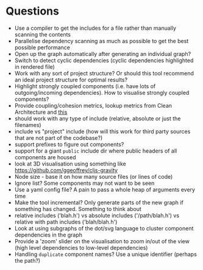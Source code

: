 # Questions

- Use a compiler to get the includes for a file rather than manually scanning the contents
- Parallelise dependency scanning as much as possible to get the best possible performance
- Open up the graph automatically after generating an individual graph?
- Switch to detect cyclic dependencies (cyclic dependencies highlighted in rendered file)
- Work with any sort of project structure? Or should this tool recommend an ideal project structure for optimal results?
- Highlight strongly coupled components (i.e. have lots of outgoing/incoming dependencies). How to visualise strongly coupled components?
- Provide coupling/cohesion metrics, lookup metrics from Clean Architecture and [this](https://softwareengineering.stackexchange.com/questions/151004/are-there-metrics-for-cohesion-and-coupling)
- should work with any type of include (relative, absolute or just the filenames)
- <system> include vs "project" include (how will this work for third party sources that are not part of the codebase?)
- support prefixes to figure out components?
- support for a giant `public` include dir where public headers of all components are housed
- look at 3D visualisation using something like https://github.com/ggeoffrey/cljs-gravity
- Node size - base it on how many source files (or lines of code)
- Ignore list? Some components may not want to be seen
- Use a yaml config file? A pain to pass a whole heap of arguments every time
- Make the tool incremental? Only generate parts of the new graph if something has changed. Something to think about
- relative includes ('blah.h') vs absolute includes ('/path/blah.h') vs relative with path includes ('blah/blah.h')
- Look at using subgraphs of the dot/svg language to cluster component dependencies in the graph
- Provide a 'zoom' slider on the visualisation to zoom in/out of the view (high level dependencies to low-level dependencies)
- Handling `duplicate` component names? Use a unique identifier (perhaps the path?)